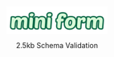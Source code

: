 <p align="center">
  <img src="logo.png" width="200px" align="center" alt="Zod logo" />
  <p align="center">
    2.5kb Schema Validation
  </p>
</p>
